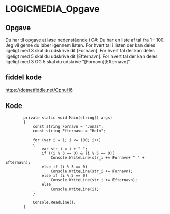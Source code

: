 # LOGICMEDIA_Opgave
## Opgave
Du har til opgave at løse nedenstående i C#: 
   Du har en liste af tal fra 1 - 100. 
   Jeg vil gerne du løber igennem listen. 
   For hvert tal i listen der kan deles ligeligt med 3 skal du udskrive dit [Fornavn]. 
   For hvert tal der kan deles ligeligt med 5 skal du udskrive dit [Efternavn]. 
   For hvert tal der kan deles ligeligt med 3 OG 5 skal du udskrive “[Fornavn][Efternavn]”. 
   
## fiddel kode
https://dotnetfiddle.net/CpnuH6


## Kode
```
        private static void Main(string[] args)
        {
            const string Fornavn = "Jonas";
            const string Efternavn = "Holm";

            for (var i = 1; i <= 100; i++)
            {
                var str_i = i + " ";
                if ((i % 3 == 0) & (i % 5 == 0))
                    Console.WriteLine(str_i += Fornavn+ " " + Efternavn);
                else if (i % 3 == 0)
                    Console.WriteLine(str_i += Fornavn);
                else if (i % 5 == 0)
                    Console.WriteLine(str_i += Efternavn);
                else
                    Console.WriteLine(i);
            }

            Console.ReadLine();
        }
```
